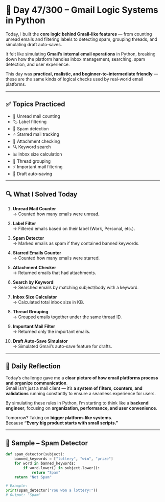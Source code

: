 # 🐍 Day 47/300 – Gmail Logic Systems in Python

Today, I built the **core logic behind Gmail-like features** — from counting unread emails and filtering labels to detecting spam, grouping threads, and simulating draft auto-saves.  

It felt like simulating **Gmail’s internal email operations** in Python, breaking down how the platform handles inbox management, searching, spam detection, and user experience.  

This day was **practical, realistic, and beginner-to-intermediate friendly** — these are the same kinds of logical checks used by real-world email platforms.  

---

## ✅ Topics Practiced

- 📩 Unread mail counting  
- 🏷️ Label filtering  
- 🚫 Spam detection  
- ⭐ Starred mail tracking  
- 📎 Attachment checking  
- 🔍 Keyword search  
- 📊 Inbox size calculation  
- 🧵 Thread grouping  
- ⚡ Important mail filtering  
- 💾 Draft auto-saving  

---

## 🔍 What I Solved Today

1. **Unread Mail Counter**  
   → Counted how many emails were unread.  

2. **Label Filter**  
   → Filtered emails based on their label (Work, Personal, etc.).  

3. **Spam Detector**  
   → Marked emails as spam if they contained banned keywords.  

4. **Starred Emails Counter**  
   → Counted how many emails were starred.  

5. **Attachment Checker**  
   → Returned emails that had attachments.  

6. **Search by Keyword**  
   → Searched emails by matching subject/body with a keyword.  

7. **Inbox Size Calculator**  
   → Calculated total inbox size in KB.  

8. **Thread Grouping**  
   → Grouped emails together under the same thread ID.  

9. **Important Mail Filter**  
   → Returned only the important emails.  

10. **Draft Auto-Save Simulator**  
    → Simulated Gmail’s auto-save feature for drafts.  

---

## 💭 Daily Reflection

Today’s challenge gave me a **clear picture of how email platforms process and organize communication**.  
Gmail isn’t just a mail client — it’s **a system of filters, counters, and validations** running constantly to ensure a seamless experience for users.  

By simulating these rules in Python, I’m starting to think like a **backend engineer**, focusing on **organization, performance, and user convenience**.  

Tomorrow? Taking on **bigger platform-like systems**.  
Because **“Every big product starts with small scripts.”**  

---

## 🧠 Sample – Spam Detector

```python
def spam_detector(subject):
    banned_keywords = ["lottery", "win", "prize"]
    for word in banned_keywords:
        if word.lower() in subject.lower():
            return "Spam"
    return "Not Spam"

# Example:
print(spam_detector("You won a lottery!"))
# Output: "Spam"
